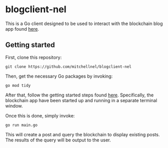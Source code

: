 # blogclient-nel

This is a Go client designed to be used to interact with the blockchain blog app found [here](https://github.com/mitchellnel/blockchain-blog-nel).

## Getting started

First, clone this repository:

```
git clone https://github.com/mitchellnel/blogclient-nel
```

Then, get the necessary Go packages by invoking:

```
go mod tidy
```

After that, follow the getting started steps found [here](https://github.com/mitchellnel/blockchain-blog-nel). Specifically, the blockchain app have been started up and running in a separate terminal window.

Once this is done, simply invoke:

```
go run main.go
```

This will create a post and query the blockchain to display existing posts. The results of the query will be output to the user.
